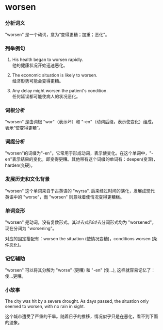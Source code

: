 # worsen

### 分析词义

  

"worsen" 是一个动词，意为“变得更糟；加重；恶化”。

  

### 列举例句

  

1.  His health began to worsen rapidly.  
    他的健康状况开始迅速恶化。
    
      
    
2.  The economic situation is likely to worsen.  
    经济形势可能会变得更糟。
    
      
    
3.  Any delay might worsen the patient's condition.  
    任何延误都可能使病人的状况恶化。
    
      
    

  

### 词根分析

  

"worsen" 是由词根 "wor"（表示坏）和 "-en"（动词后缀，表示使变化）组成，表示“使变得更糟”。

  

### 词缀分析

  

"worsen"的词缀为"-en"，它常用于形成动词，表示使变化。在这个单词中，"-en"表示结果的变化，即变得更糟。其他带有这个词缀的单词有：deepen(变深)，harden(变硬)。

  

### 发展历史和文化背景

  

"worsen" 这个单词来自于古英语的 "wyrsa", 后来经过时间的演化，发展成现代英语中的 "worse"，而 "worsen" 则意味着使情况变得更糟糕。

  

### 单词变形

  

"worsen" 是动词，没有复数形式。其过去式和过去分词形式均为 "worsened"，现在分词为 "worsening"。

  

对应的固定搭配有：worsen the situation (使情况变糟)，conditions worsen (条件恶化)。

  

### 记忆辅助

  

"worsen" 可以将其分解为 "worse" (更糟) 和 "-en" (使...), 这样就容易记忆了：使...更糟。

  

### 小故事

  

The city was hit by a severe drought. As days passed, the situation only seemed to worsen, with no rain in sight.

  

这个城市遭受了严重的干旱。随着日子的推移，情况似乎只是在恶化，看不到下雨的迹象。
